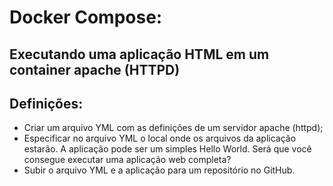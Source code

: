 # Docker Compose:
## Executando uma aplicação HTML em um container apache (HTTPD)

## Definições:
- Criar um arquivo YML com as definições de um servidor apache (httpd);
- Especificar no arquivo YML o local onde os arquivos da aplicação estarão. A aplicação pode ser um simples Hello World. Será que você consegue executar uma aplicação web completa?
- Subir o arquivo YML e a aplicação para um repositório no GitHub.
